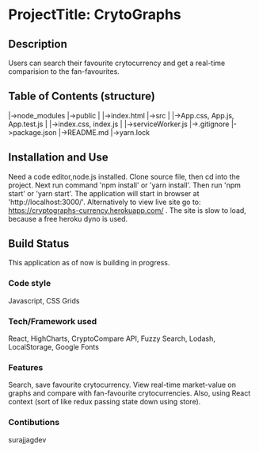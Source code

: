 # ProjectTitle: CrytoGraphs

## Description

Users can search their favourite crytocurrency and get a real-time comparision to the fan-favourites.

## Table of Contents (structure)

|->node_modules
|->public
| |->index.html
|->src
| |->App.css, App.js, App.test.js
| |->index.css, index.js
| |->serviceWorker.js
|->.gitignore
|->package.json
|->README.md
|->yarn.lock

## Installation and Use

Need a code editor,node.js installed. Clone source file, then cd into the project. Next run command 'npm install' or 'yarn install'. Then run 'npm start' or 'yarn start'. The application will start in browser at 'http://localhost:3000/'.
Alternatively to view live site go to: https://cryptographs-currency.herokuapp.com/ . The site is slow to load, because a free heroku dyno is used.

## Build Status

This application as of now is building in progress.

### Code style

Javascript, CSS Grids

### Tech/Framework used

React, HighCharts, CryptoCompare API, Fuzzy Search, Lodash, LocalStorage, Google Fonts

### Features

Search, save favourite crytocurrency. View real-time market-value on graphs and compare with fan-favourite crytocurrencies. Also, using React context (sort of like redux passing state down using store).

### Contibutions

surajjagdev
